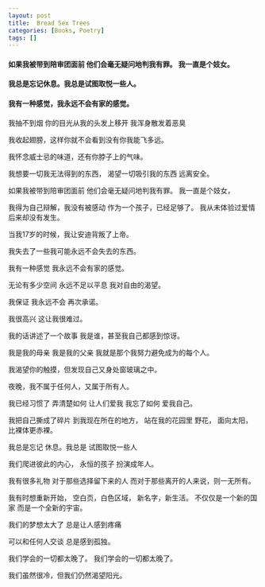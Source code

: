 ```yaml
---
layout: post
title:  Bread Sex Trees
categories: [Books, Poetry]
tags: []
---
```

#### 如果我被带到陪审团面前 他们会毫无疑问地判我有罪。 我一直是个妓女。
#### 我总是忘记休息。我总是试图取悦一些人。
#### 我有一种感觉，我永远不会有家的感觉。
<!-- more -->
我抽不到烟 你的目光从我的头发上移开 我浑身散发着恶臭

我收起翅膀，这样你就不会看到没有你我能飞多远。

我怀念威士忌的味道，还有你脖子上的气味。

我想要一切我无法得到的东西， 渴望一切吸引我的东西 远离安全。

如果我被带到陪审团面前 他们会毫无疑问地判我有罪。 我一直是个妓女，

我得为自己辩解，我没有被感动 作为一个孩子，已经足够了。 我从未体验过爱情 后来却没有发生。

当我17岁的时候，我让安迪背叛了上帝。

我失去了一些我可能永远不会失去的东西。

我有一种感觉 我永远不会有家的感觉。

无论有多少空间 永远不足以平息 我对自由的渴望。

我保证 我永远不会 再次承诺。

我很高兴 这让我很难过。

我的话讲述了一个故事 我是谁，甚至我自己都感到惊讶。

我是我的母亲 我是我的父亲 我就是那个我努力避免成为的每个人。

我渴望你的触摸，但发现自己又身处窗玻璃之中。

夜晚，我不属于任何人，又属于所有人。

我已经习惯了 弄清楚如何 让人们爱我 我忘了如何 爱我自己。

我把自己撕成了碎片 到我现在所在的地方， 站在我的花园里 野花， 面向太阳， 比裸体更赤裸。

我总是忘记 休息。我总是 试图取悦一些人

我们爬进彼此的内心， 永恒的孩子 扮演成年人。

我有很多礼物 对于那些选择留下来的人 而对于那些离开的人来说，则一无所有。

我有时想重新开始， 空白页，白色区域， 新名字，新生活。 不仅仅是一个新的国家 而是一个全新的宇宙。

我们的梦想太大了 总是让人感到疼痛

可以和任何人交谈 总是感到孤独。

我们学会的一切都太晚了。 我们学会的一切都太晚了。

我们虽然很冷，但我们仍然渴望阳光。

